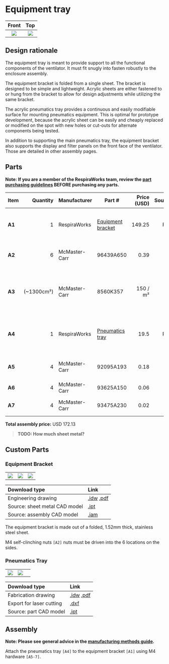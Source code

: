 # Equipment tray

| Front | Top |
:------------------:|:-----------------:|
| ![](images/rendering_front.jpg)  | ![](images/rendering_back.jpg)  |

## Design rationale

The equipment tray is meant to provide support to all the functional components of the ventilator. It must fit snugly
into fasten robustly to the enclosure assembly.

The equipment bracket is folded from a single sheet. The bracket is designed to be simple and lightweight.
Acrylic sheets are either fastened to or hung from the bracket to allow for design adjustments while utilizing the same
bracket.

The acrylic pneumatics tray provides a continuous and easily modifiable surface for mounting pneumatics equipment. This
is optimal for prototype development, because the acrylic sheet can be easily and cheaply replaced or modified on the
spot with new holes or cut-outs for alternate components being tested.

In addition to supporting the main pneumatics tray, the equipment bracket also supports the display and filter panels
on the front face of the ventilator. Those are detailed in other assembly pages.

## Parts

**Note: If you are a member of the RespiraWorks team, review the [part purchasing guidelines][ppg]
BEFORE purchasing any parts.**

[ppg]: ../../purchasing_guidelines.md

| Item  | Quantity | Manufacturer   | Part #                    | Price (USD) | Sources[*][ppg]| Notes |
| ----- |---------:| -------------- | ------------------------- | -----------:|:--------------:| ----- |
|**A1** | 1        | RespiraWorks   | [Equipment bracket][a1rw] | 149.25      | Rw             | Ventilator equipment bracket, bent sheet metal |
|**A2** | 6        | McMaster-Carr  | 96439A650                 | 0.39        | [C][a2mcmc]    | M4 self-clinching / press-fit nut |
|**A3** |(~1300cm²)| McMaster-Carr  | 8560K357                  | 150 / m²    | [C][a3mcmc]    | 1/4" (6.35mm) thick clear acrylic sheet, to make `[A4]` below |
|**A4** | 1        | RespiraWorks   | [Pneumatics tray][a4rw]   | 19.5        | Rw             | Custom cut acrylic panel, cut from acrylic `[A3]` |
|**A5** | 4        | McMaster-Carr  | 92095A193                 | 0.18        | [C][a5mcmc]    | M4 screw, 14mm: tray fasteners |
|**A6** | 4        | McMaster-Carr  | 93625A150                 | 0.06        | [C][a6mcmc]    | M4 locknut |
|**A7** | 4        | McMaster-Carr  | 93475A230                 | 0.02        | [C][a7mcmc]    | M4 washers, 9mm OD |

**Total assembly price:** USD 172.13

>**TODO: How much sheet metal?**

[a1rw]:    #custom-parts
[a2mcmc]:  https://www.mcmaster.com/96439A650/
[a3mcmc]:  https://www.mcmaster.com/8560K357/
[a4rw]:   #parts
[a5mcmc]: https://www.mcmaster.com/92095A193/
[a6mcmc]: https://www.mcmaster.com/93625A150/
[a7mcmc]: https://www.mcmaster.com/93475A230/

## Custom Parts

### Equipment Bracket

|   |   |   |
|---|---|---|
| [![](images/fab_drawing_1.jpg)](exports/equipment_bracket.pdf) | [![](images/fab_drawing_2.jpg)](exports/equipment_bracket.pdf) | [![](images/fab_drawing_3.jpg)](exports/equipment_bracket.pdf) |

| Download type | Link   |
|:--------------|:-------|
| Engineering drawing           | [.idw](equipment_bracket.idw) [.pdf](exports/equipment_bracket.pdf) |
| Source: sheet metal CAD model | [.ipt](equipment_bracket.ipt) |
| Source: assembly CAD model    | [.iam](equipment_bracket.iam) |

The equipment bracket is made out of a folded, 1.52mm thick, stainless steel sheet.

M4 self-clinching nuts `[A2]` nuts must be driven into the 6 locations on the sides. 

### Pneumatics Tray

|   |   |   |
|---|---|---|
| [![](images/pneumatics_tray.jpg)](exports/pneumatics_tray.pdf) | ![](images/rendering_acrylic.jpg) |

| Download type | Link   |
|:--------------|:-------|
| Fabrication drawing      | [.idw](pneumatics_tray.idw) [.pdf](exports/pneumatics_tray.pdf) |
| Export for laser cutting | [.dxf](exports/pneumatics_tray.dxf) |
| Source: part CAD model   | [.ipt](pneumatics_tray.ipt) |


## Assembly

**Note: Please see general advice in the [manufacturing methods guide](../../methods).**

Attach the pneumatics tray `[A4]` to the equipment bracket `[A1]` using M4 hardware `[A5-7]`. 